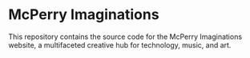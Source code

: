 # McPerry Imaginations

This repository contains the source code for the McPerry Imaginations website, a multifaceted creative hub for technology, music, and art.
